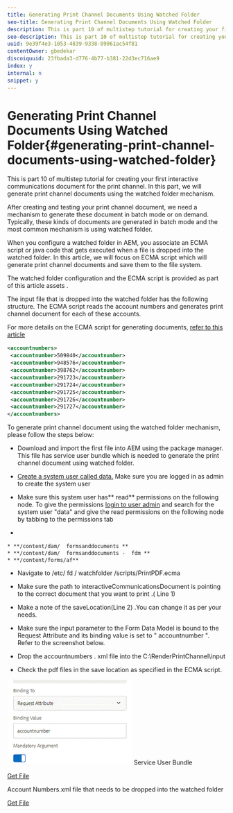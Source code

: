 ```yaml
---
title: Generating Print Channel Documents Using Watched Folder
seo-title: Generating Print Channel Documents Using Watched Folder
description: This is part 10 of multistep tutorial for creating your first interactive communications document for the print channel. In this part, we will generate print channel documents using the watched folder mechanism.
seo-description: This is part 10 of multistep tutorial for creating your first interactive communications document for the print channel. In this part, we will generate print channel documents using the watched folder mechanism.
uuid: 9e39f4e3-1053-4839-9338-09961ac54f81
contentOwner: gbedekar
discoiquuid: 23fbada3-d776-4b77-b381-22d3ec716ae9
index: y
internal: n
snippet: y
---
```


# Generating Print Channel Documents Using Watched Folder{#generating-print-channel-documents-using-watched-folder}

This is part 10 of multistep tutorial for creating your first interactive communications document for the print channel. In this part, we will generate print channel documents using the watched folder mechanism.

After creating and testing your print channel document, we need a mechanism to generate these document in batch mode or on demand. Typically, these kinds of documents are generated in batch mode and the most common mechanism is using watched folder.

When you configure a watched folder in AEM, you associate an ECMA script or java code that gets executed when a file is dropped into the watched folder. In this article, we will focus on ECMA script which will generate print channel documents and save them to the file system.

The watched folder configuration and the ECMA script is provided as part of this article  assets .

The input file that is dropped into the watched folder has the following structure. The ECMA script reads the account numbers and generates print channel document for each of these accounts.

For more details on the ECMA script for generating documents, [refer to this article](https://helpx.adobe.com/experience-manager/kt/forms/using/generating-interactive-communications-print-document-using-api-tutorial-use.html)

```xml
<accountnumbers>
 <accountnumber>509840</accountnumber>
 <accountnumber>948576</accountnumber>
 <accountnumber>398762</accountnumber>
 <accountnumber>291723</accountnumber>
 <accountnumber>291724</accountnumber>
 <accountnumber>291725</accountnumber>
 <accountnumber>291726</accountnumber>
 <accountnumber>291727</accountnumber>
</accountnumbers>
```

To generate print channel document using the watched folder mechanism, please follow the steps below:

* Download and import the first file into AEM using the package manager. This file has service user bundle which is needed to generate the print channel document using watched folder.
* [Create a system user called data.](http://localhost:4502/crx/explorer/index.jsp) Make sure you are logged in as admin to create the system user
* Make sure this system user has** read** permissions on the following node. To give the permissions [login to user admin](/useradmin) and search for the system user "data" and give the read permissions on the following node by tabbing to the permissions tab

*

    * **/content/dam/  formsanddocuments **
    * **/content/dam/  formsanddocuments -  fdm **
    * **/content/forms/af**

* Navigate to /etc/  fd /  watchfolder /scripts/PrintPDF.ecma

* Make sure the path to interactiveCommunicationsDocument is pointing to the correct document that you want to print  .( Line 1)
* Make a note of the saveLocation(Line 2)  .You  can change it as per your needs.
* Make sure the input parameter to the Form Data Model is bound to the Request Attribute and its binding value is set to "  accountnumber ". Refer to the screenshot below.
* Drop the  accountnumbers .  xml  file into the C:\RenderPrintChannel\input

* Check the pdf files in the  save  location as specified in the ECMA script.

![](assets/requestattributeprintchannel.gif) 
Service User Bundle

[Get File](assets/serviceuserbundle.zip)

Account Numbers.xml file that needs to be dropped into the watched folder

[Get File](accountnumbers.md)
